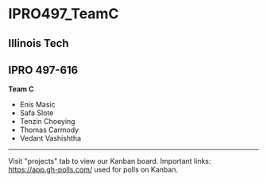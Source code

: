 # IPRO497_TeamC
## Illinois Tech
## IPRO 497-616


**Team C**
- Enis Masic
- Safa Slote
- Tenzin Choeying
- Thomas Carmody
- Vedant Vashishtha
--------------------------

Visit "projects" tab to view our Kanban board.
Important links: https://app.gh-polls.com/ used for polls on Kanban. 
